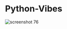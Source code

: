 # Python-Vibes

![screenshot 76](https://user-images.githubusercontent.com/31169310/39441170-b6d57598-4cca-11e8-94b5-185ce7303505.png)
